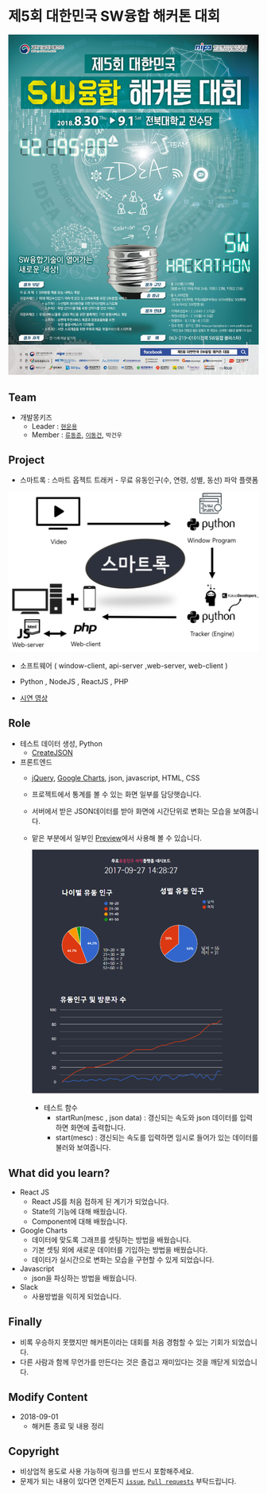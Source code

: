 # 제5회 대한민국 SW융합 해커톤 대회

[![poster](./assets/poster.jpg)](https://onoffmix.com/event/144376)

## Team

- 개발몽키즈
  - Leader : [`현운용`](https://github.com/soronto3603)
  - Member : [`류동준`](https://github.com/rdj94), [`이동건`](https://github.com/Sotaneum), `박건우`

## Project

- 스마트록 : 스마트 옵젝트 트래커 - 무료 유동인구(수, 연령, 성별, 동선) 파악 플랫폼

![system](./assets/system.png)

- 소프트웨어 ( window-client, api-server ,web-server, web-client )
- Python , NodeJS , ReactJS , PHP

- [시연 영상](https://www.youtube.com/watch?v=7rYi9RYZ6FY)

## Role

- 테스트 데이터 생성, Python
  - [CreateJSON](./Tools/CreateJSON/README.md)
- 프론트엔드
  - [jQuery](https://jquery.com/), [Google Charts](https://developers.google.com/chart), json, javascript, HTML, CSS
  - 프로젝트에서 통계를 볼 수 있는 화면 일부를 담당햇습니다.
  - 서버에서 받은 JSON데이터를 받아 화면에 시간단위로 변화는 모습을 보여줍니다.
  - 맡은 부분에서 일부인 [Preview](http://duration.digimoon.net/dev/hackathon/2018-sw-hackathon/)에서 사용해 볼 수 있습니다.

    [![preview](./assets/preview.png)](http://duration.digimoon.net/dev/hackathon/2018-sw-hackathon/)

    - 테스트 함수
      - startRun(mesc , json data) : 갱신되는 속도와 json 데이터를 입력하면 화면에 출력합니다.
      - start(mesc) : 갱신되는 속도를 입력하면 임시로 들어가 있는 데이터를 불러와 보여줍니다.

## What did you learn?

- React JS
  - React JS를 처음 접하게 된 계기가 되었습니다.
  - State의 기능에 대해 배웠습니다.
  - Component에 대해 배웠습니다.
- Google Charts
  - 데이터에 맞도록 그래프를 셋팅하는 방법을 배웠습니다.
  - 기본 셋팅 외에 새로운 데이터를 기입하는 방법을 배웠습니다.
  - 데이터가 실시간으로 변화는 모습을 구현할 수 있게 되었습니다.
- Javascript
  - json을 파싱하는 방법을 배웠습니다.
- Slack
  - 사용방법을 익히게 되었습니다.

## Finally

- 비록 우승하지 못했지만 해커톤이라는 대회를 처음 경험할 수 있는 기회가 되었습니다.
- 다른 사람과 함께 무언가를 만든다는 것은 즐겁고 재미있다는 것을 깨닫게 되었습니다.

## Modify Content

- 2018-09-01
  - 해커톤 종료 및 내용 정리

## Copyright

- 비상업적 용도로 사용 가능하며 링크를 반드시 포함해주세요.
- 문제가 되는 내용이 있다면 언제든지 [`issue`](https://github.com/Sotaneum/2018-KOREA-SW-HACKATHON/issues/new), [`Pull requests`](https://github.com/Sotaneum/2018-KOREA-SW-HACKATHON/compare) 부탁드립니다.
